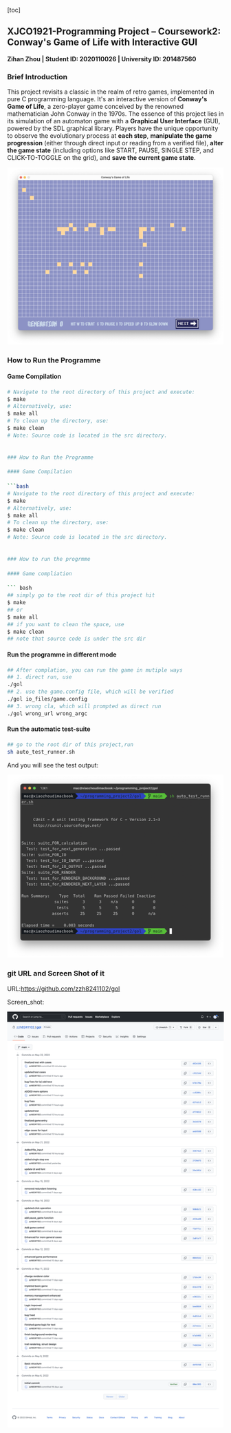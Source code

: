 [toc]

## XJCO1921-Programming Project – Coursework2: Conway's Game of Life with Interactive GUI

**Zihan Zhou | Student ID: 2020110026 | University ID: 201487560**

### Brief Introduction

This project revisits a classic in the realm of retro games, implemented in pure C programming language. It's an interactive version of **Conway's Game of Life**, a zero-player game conceived by the renowned mathematician John Conway in the 1970s. The essence of this project lies in its simulation of an automaton game with a **Graphical User Interface** (GUI), powered by the SDL graphical library. Players have the unique opportunity to observe the evolutionary process at **each step**, **manipulate the game progression** (either through direct input or reading from a verified file), **alter the game state** (including options like START, PAUSE, SINGLE STEP, and CLICK-TO-TOGGLE on the grid), and **save the current game state**. 

![game](./resources/game.png)

### How to Run the Programme

#### Game Compilation

```bash
# Navigate to the root directory of this project and execute:
$ make 
# Alternatively, use:
$ make all
# To clean up the directory, use:
$ make clean
# Note: Source code is located in the src directory.


### How to Run the Programme

#### Game Compilation

```bash
# Navigate to the root directory of this project and execute:
$ make 
# Alternatively, use:
$ make all
# To clean up the directory, use:
$ make clean
# Note: Source code is located in the src directory.


### How to run the progrmme

#### Game compliation

``` bash
## simply go to the root dir of this project hit
$ make 
## or
$ make all
## if you want to clean the space, use
$ make clean
## note that source code is under the src dir
```



#### Run the programme in different mode

```bash
## After complation, you can run the game in mutiple ways
## 1. direct run, use 
./gol
## 2. use the game.config file, which will be verified
./gol io_files/game.config
## 3. wrong cla, which will prompted as direct run
./gol wrong_url wrong_argc

```

#### Run the automatic test-suite

```bash
## go to the root dir of this project,run
sh auto_test_runner.sh
```

And you will see the test output:

![auto_test](./resources/auto_test.png)

### git URL and Screen Shot of it



URL:https://github.com/zzh8241102/gol

Screen_shot:

![github.com_zzh8241102_gol_commits_main](./resources/github.com_zzh8241102_gol_commits_main.png)

